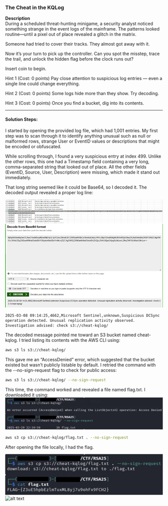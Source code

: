 ### The Cheat in the KQLog

**Description**  
During a scheduled threat-hunting minigame, a security analyst noticed something strange in the event logs of the mainframe. The patterns looked routine—until a pixel out of place revealed a glitch in the matrix.

Someone had tried to cover their tracks. They almost got away with it.

Now it’s your turn to pick up the controller. Can you spot the misstep, trace the trail, and unlock the hidden flag before the clock runs out?

Insert coin to begin.

Hint 1 (Cost: 0 points)
Pay close attention to suspicious log entries — even a single line could change everything.

Hint 2 (Cost: 0 points)
Some logs hide more than they show. Try decoding.

Hint 3 (Cost: 0 points)
Once you find a bucket, dig into its contents.

---

#### **Solution Steps:**

I started by opening the provided log file, which had 1,001 entries. My first step was to scan through it to identify anything unusual such as null or malformed rows, strange User or EventID values or descriptions that might be encoded or obfuscated.

While scrolling through, I found a very suspicious entry at index 499. Unlike the other rows, this one had a Timestamp field containing a very long, comma-separated string that looked out of place. All the other fields (EventID, Source, User, Description) were missing, which made it stand out immediately.

That long string seemed like it could be Base64, so I decoded it. The decoded output revealed a proper log line:

![alt text](files/image.png)
![alt text](files/image-1.png)

```
2025-03-08 09:14:25,4662,Microsoft Sentinel,unknown,Suspicious DCSync operation detected. Unusual replication activity observed. Investigation advised: check s3://cheat-kqlog/
```

The decoded message pointed me toward an S3 bucket named cheat-kqlog. I tried listing its contents with the AWS CLI using:

```bash
aws s3 ls s3://cheat-kqlog/
```

This gave me an “AccessDenied” error, which suggested that the bucket existed but wasn’t publicly listable by default. I retried the command with the --no-sign-request flag to check for public access:

```bash
aws s3 ls s3://cheat-kqlog/ --no-sign-request
```

This time, the command worked and revealed a file named flag.txt. I downloaded it using:
![alt text](files/image-2.png)

```bash
aws s3 cp s3://cheat-kqlog/flag.txt . --no-sign-request
```

After opening the file locally, I had the flag.

![alt text](files/image-3.png)
![alt text](image.png)

